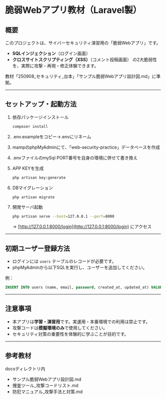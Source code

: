 # 脆弱Webアプリ教材（Laravel製）

## 概要

このプロジェクトは、サイバーセキュリティ演習用の「脆弱Webアプリ」です。
- **SQLインジェクション**（ログイン画面）
- **クロスサイトスクリプティング（XSS）**（コメント投稿画面）
の2大脆弱性を、実際に攻撃・再現・修正体験できます。

教材「250908_セキュリティ_台本」「サンプル脆弱Webアプリ設計図.md」に準拠。

---

## セットアップ・起動方法

1. 依存パッケージインストール
    ```bash
    composer install
    ```

2. .env.exampleをコピー→.envにリネーム

3. mampのphpMyAdminにて、「web-security-practice」データベースを作成

4. .envファイルのmySql PORT番号を自身の環境に併せて書き換え

5. APP KEYを生成
    ```bash
    php artisan key:generate
    ```

6. DBマイグレーション
    ```bash
    php artisan migrate
    ```

7. 開発サーバ起動
    ```bash
    php artisan serve --host=127.0.0.1 --port=8000
    ```
    → [http://127.0.0.1:8000/login](http://127.0.0.1:8000/login) にアクセス

---

## 初期ユーザー登録方法

- ログインには `users` テーブルのレコードが必要です。
- phpMyAdminから以下SQLを実行し、ユーザーを追加してください。

例：

```sql
INSERT INTO users (name, email, password, created_at, updated_at) VALUES ('testuser', 'test@example.com', 'testpass', datetime('now'), datetime('now'));
```

---

## 注意事項

- 本アプリは**学習・演習用**です。実運用・本番環境での利用は禁止です。
- 攻撃コードは**模擬環境のみ**で使用してください。
- セキュリティ対策の重要性を体験的に学ぶことが目的です。

---

## 参考教材
docsディレクトリ内
- サンプル脆弱Webアプリ設計図.md
- 捜査ツール_攻撃コードリスト.md
- 防犯マニュアル_攻撃手法と対策.md
